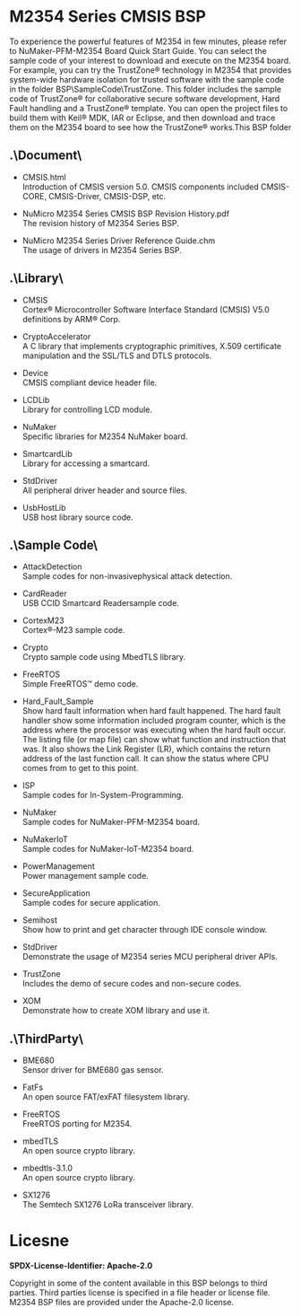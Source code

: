 # M2354 Series CMSIS BSP

To experience the powerful features of M2354 in few minutes, please refer to NuMaker-PFM-M2354 Board Quick Start Guide. You can select the sample code of your interest to download and execute on the M2354 board. For example, you can try the TrustZone® technology in M2354 that provides system-wide hardware isolation for trusted software with the sample code in the folder BSP\SampleCode\TrustZone. This folder includes the sample code of TrustZone® for collaborative secure software development, Hard Fault handling and a TrustZone® template. You can open the project files to build them with Keil® MDK, IAR or Eclipse, and then download and trace them on the M2354 board to see how the TrustZone® works.This BSP folder

## .\Document\


- CMSIS.html<br>
	Introduction of CMSIS version 5.0. CMSIS components included CMSIS-CORE, CMSIS-Driver, CMSIS-DSP, etc.

- NuMicro M2354 Series CMSIS BSP Revision History.pdf<br>
	The revision history of M2354 Series BSP.

- NuMicro M2354 Series Driver Reference Guide.chm<br>
	The usage of drivers in M2354 Series BSP.

## .\Library\


- CMSIS<br>
	Cortex® Microcontroller Software Interface Standard (CMSIS) V5.0 definitions by ARM® Corp.

- CryptoAccelerator<br>
	A C library that implements cryptographic primitives, X.509 certificate manipulation and the SSL/TLS and DTLS protocols.
	
- Device<br>
	CMSIS compliant device header file.

- LCDLib<br>
	Library for controlling LCD module.

- NuMaker<br>
	Specific libraries for M2354 NuMaker board.

- SmartcardLib<br>
	Library for accessing a smartcard.

- StdDriver<br>
	All peripheral driver header and source files.

- UsbHostLib<br>
	USB host library source code.

## .\Sample Code\

- AttackDetection<br>
	Sample codes for non-invasivephysical attack detection.

- CardReader<br>
	USB CCID Smartcard Readersample code.

- CortexM23<br>
	Cortex®-M23 sample code.

- Crypto<br>
	Crypto sample code using MbedTLS library.

- FreeRTOS<br>
	Simple FreeRTOS™ demo code.

- Hard\_Fault\_Sample<br>
	Show hard fault information when hard fault happened. The hard fault handler show some information included program counter, which is the address where the processor was executing when the hard fault occur. The listing file (or map file) can show what function and instruction that was. It also shows the Link Register (LR), which contains the return address of the last function call. It can show the status where CPU comes from to get to this point.

- ISP<br>
	Sample codes for In-System-Programming.

- NuMaker<br>
	Sample codes for NuMaker-PFM-M2354 board.

- NuMakerIoT<br>
	Sample codes for NuMaker-IoT-M2354 board.

- PowerManagement<br>
	Power management sample code.

- SecureApplication<br>
	Sample codes for secure application.

- Semihost<br>
	Show how to print and get character through IDE console window.

- StdDriver<br>
	Demonstrate the usage of M2354 series MCU peripheral driver APIs.

- TrustZone<br>
	Includes the demo of secure codes and non-secure codes.

- XOM<br>
	Demonstrate how to create XOM library and use it.


## .\ThirdParty\

- BME680<br>
	Sensor driver for BME680 gas sensor.

- FatFs<br>
	An open source FAT/exFAT filesystem library.

- FreeRTOS<br>
	FreeRTOS porting for M2354.

- mbedTLS<br>
	An open source crypto library.

- mbedtls-3.1.0<br>
	An open source crypto library.
	
- SX1276<br>
	The Semtech SX1276 LoRa transceiver library.

# Licesne

**SPDX-License-Identifier: Apache-2.0**

Copyright in some of the content available in this BSP belongs to third parties.
Third parties license is specified in a file header or license file.
M2354 BSP files are provided under the Apache-2.0 license.

